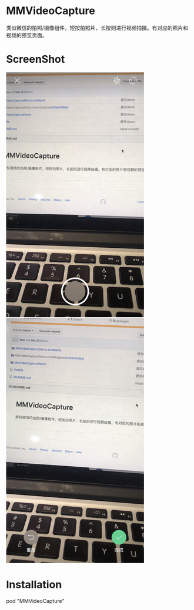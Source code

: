 # MMVideoCapture
类似微信的拍照/摄像组件，短按拍照片，长按则进行视频拍摄。有对应的照片和视频的预览页面。
# ScreenShot
<img width="375" height="667" src="https://github.com/MrQQQQQQQQQQ/MMVideoCapture/raw/master/MMVideoCaptureDemo/ScreenShots/IMG_2097.PNG"/>
<img width="375" height="667" src="https://github.com/MrQQQQQQQQQQ/MMVideoCapture/raw/master/MMVideoCaptureDemo/ScreenShots/IMG_2098.PNG"/>

# Installation
  pod "MMVideoCapture"

